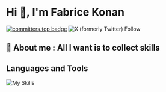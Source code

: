 # Hi 👀, I'm Fabrice Konan
[![committers.top badge](https://user-badge.committers.top/ivory_coast_private/sovmulax.svg)](https://user-badge.committers.top/ivory_coast_private/sovmulax) ![X (formerly Twitter) Follow](https://img.shields.io/twitter/follow/sovmulax)

## 💬 About me : All I want is to collect skills
## Languages and Tools

![My Skills](https://skillicons.dev/icons?i=bootstrap,css,html,vue,materialui,js,nuxtjs,figma,xd,git,github,githubactions,nodejs,express,php,laravel,mongodb,firebase,mysql,sqlite,sequelize,androidstudio,flutter,dart,python,c,linux,vscode,linkedin,devto,discord,twitter,ai,docker,postman,stackoverflow,django,postgres,redis,notion,markdown&perline=14)
